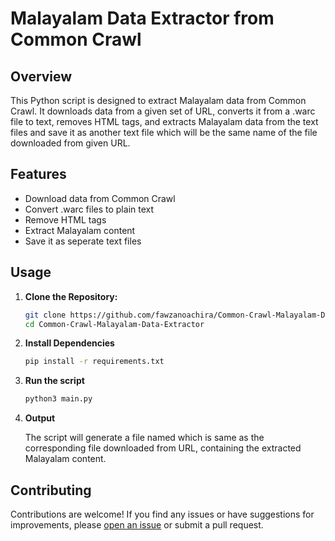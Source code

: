 # Malayalam Data Extractor from Common Crawl

## Overview

This Python script is designed to extract Malayalam data from Common Crawl. It downloads data from a given set of URL, converts it from a .warc file to text, removes HTML tags, and extracts Malayalam data from the text files and save it as another text file which will be the same name of the file downloaded from given URL.

## Features

- Download data from Common Crawl
- Convert .warc files to plain text
- Remove HTML tags
- Extract Malayalam content
- Save it as seperate text files

## Usage

1. **Clone the Repository:**

   ```bash
   git clone https://github.com/fawzanoachira/Common-Crawl-Malayalam-Data-Extractor.git
   cd Common-Crawl-Malayalam-Data-Extractor

2. **Install Dependencies**

   ```bash
   pip install -r requirements.txt

3. **Run the script**

   ```bash
   python3 main.py

4. **Output**

   The script will generate a file named which is same as the corresponding file downloaded from URL, containing the extracted Malayalam content.

## Contributing

Contributions are welcome! If you find any issues or have suggestions for improvements, please [open an issue]([https://github.com/fawzanoachira/Common-Crawl-Malayalam-Data-Extractor.git]) or submit a pull request.

